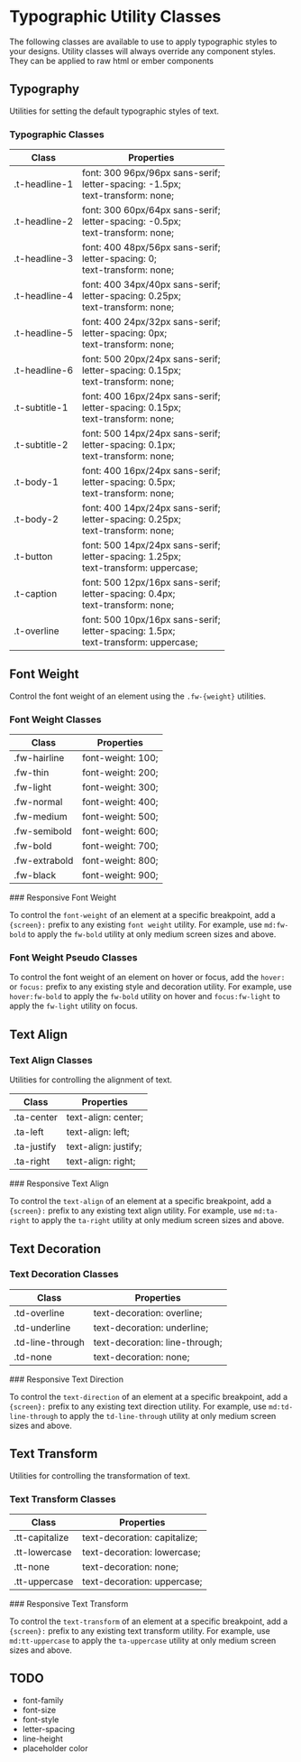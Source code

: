 # Typographic Utility Classes

The following classes are available to use to apply typographic styles to your designs. Utility classes will always override any component styles. They can be applied to raw html or ember components

## Typography

Utilities for setting the default typographic styles of text.

### Typographic Classes

<table class="docs-var-table">
  <thead>
    <tr>
      <th>Class</th>
      <th>Properties</th>
    </tr>
  </thead>
  <tbody>
    <tr>
      <td>.t-headline-1</td>
      <td>
        font: 300 96px/96px sans-serif;<br>
        letter-spacing: -1.5px;<br>
        text-transform: none;
      </td>
    </tr>
    <tr>
      <td>.t-headline-2</td>
      <td>
        font: 300 60px/64px sans-serif;<br>
        letter-spacing: -0.5px;<br>
        text-transform: none;
      </td>
    </tr>
    <tr>
      <td>.t-headline-3</td>
      <td>
        font: 400 48px/56px sans-serif;<br>
        letter-spacing: 0;<br>
        text-transform: none;
      </td>
    </tr>
    <tr>
      <td>.t-headline-4</td>
      <td>
        font: 400 34px/40px sans-serif;<br>
        letter-spacing: 0.25px;<br>
        text-transform: none;
      </td>
    </tr>
    <tr>
      <td>.t-headline-5</td>
      <td>
        font: 400 24px/32px sans-serif;<br>
        letter-spacing: 0px;<br>
        text-transform: none;
      </td>
    </tr>
    <tr>
      <td>.t-headline-6</td>
      <td>
        font: 500 20px/24px sans-serif;<br>
        letter-spacing: 0.15px;<br>
        text-transform: none;
      </td>
    </tr>
    <tr>
      <td>.t-subtitle-1</td>
      <td>
        font: 400 16px/24px sans-serif;<br>
        letter-spacing: 0.15px;<br>
        text-transform: none;
      </td>
    </tr>
    <tr>
      <td>.t-subtitle-2</td>
      <td>
        font: 500 14px/24px sans-serif;<br>
        letter-spacing: 0.1px;<br>
        text-transform: none;
      </td>
    </tr>
    <tr>
      <td>.t-body-1</td>
      <td>
        font: 400 16px/24px sans-serif;<br>
        letter-spacing: 0.5px;<br>
        text-transform: none;
      </td>
    </tr>
    <tr>
      <td>.t-body-2</td>
      <td>
        font: 400 14px/24px sans-serif;<br>
        letter-spacing: 0.25px;<br>
        text-transform: none;
      </td>
    </tr>
    <tr>
      <td>.t-button</td>
      <td>
        font: 500 14px/24px sans-serif;<br>
        letter-spacing: 1.25px;<br>
        text-transform: uppercase;
      </td>
    </tr>
    <tr>
      <td>.t-caption</td>
      <td>
        font: 500 12px/16px sans-serif;<br>
        letter-spacing: 0.4px;<br>
        text-transform: none;
      </td>
    </tr>
    <tr>
      <td>.t-overline</td>
      <td>
        font: 500 10px/16px sans-serif;<br>
        letter-spacing: 1.5px;<br>
        text-transform: uppercase;
      </td>
    </tr>
  </tbody>
</table>

## Font Weight

Control the font weight of an element using the `.fw-{weight}` utilities.

### Font Weight Classes

<table class="docs-var-table">
  <thead>
    <tr>
      <th>Class</th>
      <th>Properties</th>
    </tr>
  </thead>
  <tbody>
    <tr>
      <td>.fw-hairline</td>
      <td>font-weight: 100;</td>
    </tr>
    <tr>
      <td>.fw-thin</td>
      <td>font-weight: 200;</td>
    </tr>
    <tr>
      <td>.fw-light</td>
      <td>font-weight: 300;</td>
    </tr>
    <tr>
      <td>.fw-normal</td>
      <td>font-weight: 400;</td>
    </tr>
    <tr>
      <td>.fw-medium</td>
      <td>font-weight: 500;</td>
    </tr>
    <tr>
      <td>.fw-semibold</td>
      <td>font-weight: 600;</td>
    </tr>
    <tr>
      <td>.fw-bold</td>
      <td>font-weight: 700;</td>
    </tr>
    <tr>
      <td>.fw-extrabold</td>
      <td>font-weight: 800;</td>
    </tr>
    <tr>
      <td>.fw-black</td>
      <td>font-weight: 900;</td>
    </tr>
  </tbody>
</table>

### Responsive Font Weight

To control the `font-weight` of an element at a specific breakpoint, add a `{screen}:` prefix to any existing `font weight` utility. For example, use `md:fw-bold` to apply the `fw-bold` utility at only medium screen sizes and above.

### Font Weight Pseudo Classes

To control the font weight of an element on hover or focus, add the `hover:` or `focus:` prefix to any existing style and decoration utility. For example, use `hover:fw-bold` to apply the `fw-bold` utility on hover and `focus:fw-light` to apply the `fw-light` utility on focus.

## Text Align

### Text Align Classes

Utilities for controlling the alignment of text.

<table class="docs-var-table">
  <thead>
    <tr>
      <th>Class</th>
      <th>Properties</th>
    </tr>
  </thead>
  <tbody>
    <tr>
      <td>.ta-center</td>
      <td>text-align: center;</td>
    </tr>
    <tr>
      <td>.ta-left</td>
      <td>text-align: left;</td>
    </tr>
    <tr>
      <td>.ta-justify</td>
      <td>text-align: justify;</td>
    </tr>
    <tr>
      <td>.ta-right</td>
      <td>text-align: right;</td>
    </tr>
  </tbody>
</table>

### Responsive Text Align

To control the `text-align` of an element at a specific breakpoint, add a `{screen}:` prefix to any existing text align utility. For example, use `md:ta-right` to apply the `ta-right` utility at only medium screen sizes and above.

## Text Decoration

### Text Decoration Classes

<table class="docs-var-table">
  <thead>
    <tr>
      <th>Class</th>
      <th>Properties</th>
    </tr>
  </thead>
  <tbody>
    <tr>
      <td>.td-overline</td>
      <td>text-decoration: overline;</td>
    </tr>
    <tr>
      <td>.td-underline</td>
      <td>text-decoration: underline;</td>
    </tr>
    <tr>
      <td>.td-line-through</td>
      <td>text-decoration: line-through;</td>
    </tr>
    <tr>
      <td>.td-none</td>
      <td>text-decoration: none;</td>
    </tr>
  </tbody>
</table>

### Responsive Text Direction

To control the `text-direction` of an element at a specific breakpoint, add a `{screen}:` prefix to any existing text direction utility. For example, use `md:td-line-through` to apply the `td-line-through` utility at only medium screen sizes and above.

## Text Transform

Utilities for controlling the transformation of text.

### Text Transform Classes

<table class="docs-var-table">
  <thead>
    <tr>
      <th>Class</th>
      <th>Properties</th>
    </tr>
  </thead>
  <tbody>
    <tr>
      <td>.tt-capitalize</td>
      <td>text-decoration: capitalize;</td>
    </tr>
    <tr>
      <td>.tt-lowercase</td>
      <td>text-decoration: lowercase;</td>
    </tr>
    <tr>
      <td>.tt-none</td>
      <td>text-decoration: none;</td>
    </tr>
    <tr>
      <td>.tt-uppercase</td>
      <td>text-decoration: uppercase;</td>
    </tr>
  </tbody>
</table>

### Responsive Text Transform

To control the `text-transform` of an element at a specific breakpoint, add a `{screen}:` prefix to any existing text transform utility. For example, use `md:tt-uppercase` to apply the `ta-uppercase` utility at only medium screen sizes and above.


## TODO

- font-family
- font-size
- font-style
- letter-spacing
- line-height
- placeholder color
